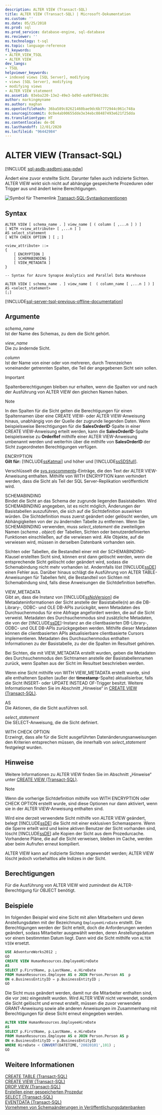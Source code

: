 ```yaml
---
description: ALTER VIEW (Transact-SQL)
title: ALTER VIEW (Transact-SQL) | Microsoft-Dokumentation
ms.custom: ''
ms.date: 05/25/2018
ms.prod: sql
ms.prod_service: database-engine, sql-database
ms.reviewer: ''
ms.technology: t-sql
ms.topic: language-reference
f1_keywords:
- ALTER_VIEW_TSQL
- ALTER VIEW
dev_langs:
- TSQL
helpviewer_keywords:
- indexed views [SQL Server], modifying
- views [SQL Server], modifying
- modifying views
- ALTER VIEW statement
ms.assetid: 03eba220-13e2-49e3-bd9d-ea9df84dc28c
author: markingmyname
ms.author: maghan
ms.openlocfilehash: 36ba589c82621460bae9dc6b7772944c061c748a
ms.sourcegitcommit: 0c0e4ab90655dde3e34ebc08487493e621f25dda
ms.translationtype: HT
ms.contentlocale: de-DE
ms.lasthandoff: 12/01/2020
ms.locfileid: "96442984"
---
```

# <a name="alter-view-transact-sql"></a>ALTER VIEW (Transact-SQL)
[!INCLUDE [sql-asdb-asdbmi-asa-pdw](../../includes/applies-to-version/sql-asdb-asdbmi-asa-pdw.md)]

  Ändert eine zuvor erstellte Sicht. Darunter fallen auch indizierte Sichten. ALTER VIEW wirkt sich nicht auf abhängige gespeicherte Prozeduren oder Trigger aus und ändert keine Berechtigungen.  
  
 ![Symbol für Themenlink](../../database-engine/configure-windows/media/topic-link.gif "Symbol für Themenlink") [Transact-SQL-Syntaxkonventionen](../../t-sql/language-elements/transact-sql-syntax-conventions-transact-sql.md)  
  
## <a name="syntax"></a>Syntax  
  
```syntaxsql
ALTER VIEW [ schema_name . ] view_name [ ( column [ ,...n ] ) ]   
[ WITH <view_attribute> [ ,...n ] ]   
AS select_statement   
[ WITH CHECK OPTION ] [ ; ]  
  
<view_attribute> ::=   
{   
    [ ENCRYPTION ]  
    [ SCHEMABINDING ]  
    [ VIEW_METADATA ]       
}   
```

```syntaxsql
-- Syntax for Azure Synapse Analytics and Parallel Data Warehouse  
  
ALTER VIEW [ schema_name . ] view_name [  ( column_name [ ,...n ] ) ]   
AS <select_statement>   
[;]  
``` 
  
[!INCLUDE[sql-server-tsql-previous-offline-documentation](../../includes/sql-server-tsql-previous-offline-documentation.md)]

## <a name="arguments"></a>Argumente
 *schema_name*  
 Ist der Name des Schemas, zu dem die Sicht gehört.  
  
 *view_name*  
 Die zu ändernde Sicht.  
  
 *column*  
 Ist der Name von einer oder von mehreren, durch Trennzeichen voneinander getrennten Spalten, die Teil der angegebenen Sicht sein sollen.  
  
> [!IMPORTANT]  
>  Spaltenberechtigungen bleiben nur erhalten, wenn die Spalten vor und nach der Ausführung von ALTER VIEW den gleichen Namen haben.  
  
> [!NOTE]  
>  In den Spalten für die Sicht gelten die Berechtigungen für einen Spaltennamen über eine CREATE VIEW- oder ALTER VIEW-Anweisung hinaus, unabhängig von der Quelle der zugrunde liegenden Daten. Wenn beispielsweise Berechtigungen für die **SalesOrderID**-Spalte in einer CREATE VIEW-Anweisung erteilt werden, kann die **SalesOrderID**-Spalte beispielsweise zu **OrderRef** mithilfe einer ALTER VIEW-Anweisung umbenannt werden und weiterhin über die mithilfe von **SalesOrderID** der Sicht zugeordneten Berechtigungen verfügen.  
  
 ENCRYPTION  
 **Gilt für:** [!INCLUDE[ssKatmai](../../includes/sskatmai-md.md)] und höher und [!INCLUDE[ssSDSfull](../../includes/sssdsfull-md.md)].  
  
 Verschlüsselt die [sys.syscomments](../../relational-databases/system-compatibility-views/sys-syscomments-transact-sql.md)-Einträge, die den Text der ALTER VIEW-Anweisung enthalten. Mithilfe von WITH ENCRYPTION kann verhindert werden, dass die Sicht als Teil der SQL Server-Replikation veröffentlicht wird.  
  
 SCHEMABINDING  
 Bindet die Sicht an das Schema der zugrunde liegenden Basistabellen. Wird SCHEMABINDING angegeben, ist es nicht möglich, Änderungen der Basistabellen auszuführen, die sich auf die Sichtdefinition auswirken würden. Die Sichtdefinition muss zuerst geändert oder gelöscht werden, um Abhängigkeiten von der zu ändernden Tabelle zu entfernen. Wenn Sie SCHEMABINDING verwenden, muss _select\_statement_ die zweiteiligen Namen (_schema_ **.** _object_) der Tabellen, Sichten oder benutzerdefinierten Funktionen einschließen, auf die verwiesen wird. Alle Objekte, auf die verwiesen wird, müssen in derselben Datenbank vorhanden sein.  
  
 Sichten oder Tabellen, die Bestandteil einer mit der SCHEMABINDING-Klausel erstellten Sicht sind, können erst dann gelöscht werden, wenn die entsprechende Sicht gelöscht oder geändert wird, sodass die Schemabindung nicht mehr vorhanden ist. Andernfalls löst [!INCLUDE[ssDE](../../includes/ssde-md.md)] einen Fehler aus. Darüber hinaus schlägt die Ausführung von ALTER TABLE-Anweisungen für Tabellen fehl, die Bestandteil von Sichten mit Schemabindung sind, falls diese Anweisungen die Sichtdefinition betreffen.  
  
 VIEW_METADATA  
 Gibt an, dass die Instanz von [!INCLUDE[ssNoVersion](../../includes/ssnoversion-md.md)] die Metadateninformationen der Sicht anstelle der Basistabelle(n) an die DB-Library-, ODBC- und OLE DB-APIs zurückgibt, wenn Metadaten des Durchsuchenmodus für eine Abfrage angefordert werden, die auf die Sicht verweist. Metadaten des Durchsuchenmodus sind zusätzliche Metadaten, die von der [!INCLUDE[ssDE](../../includes/ssde-md.md)]-Instanz an die clientbasierten DB-Library-, ODBC- und OLE DB-APIs zurückgegeben werden. Mithilfe dieser Metadaten können die clientbasierten APIs aktualisierbare clientbasierte Cursors implementieren. Metadaten des Durchsuchenmodus enthalten Informationen zu der Basistabelle, zu der die Spalten im Resultset gehören.  
  
 Bei Sichten, die mit VIEW_METADATA erstellt wurden, geben die Metadaten des Durchsuchenmodus den Sichtnamen anstelle der Basistabellennamen zurück, wenn Spalten aus der Sicht im Resultset beschrieben werden.  
  
 Wenn eine Sicht mithilfe von WITH VIEW_METADATA erstellt wurde, sind alle enthaltenen Spalten (außer der **timestamp**-Spalte) aktualisierbar, falls die Sicht INSERT- oder UPDATE INSTEAD OF-Trigger besitzt. Weitere Informationen finden Sie im Abschnitt „Hinweise“ in [CREATE VIEW &#40;Transact-SQL&#41;](../../t-sql/statements/create-view-transact-sql.md).  
  
 AS  
 Die Aktionen, die die Sicht ausführen soll.  
  
 *select_statement*  
 Die SELECT-Anweisung, die die Sicht definiert.  
  
 WITH CHECK OPTION  
 Erzwingt, dass alle für die Sicht ausgeführten Datenänderungsanweisungen den Kriterien entsprechen müssen, die innerhalb von *select_statement* festgelegt wurden.  
  
## <a name="remarks"></a>Hinweise  
 Weitere Informationen zu ALTER VIEW finden Sie im Abschnitt „Hinweise“ unter [CREATE VIEW &#40;Transact-SQL&#41;](../../t-sql/statements/create-view-transact-sql.md).  
  
> [!NOTE]  
>  Wenn die vorherige Sichtdefinition mithilfe von WITH ENCRYPTION oder CHECK OPTION erstellt wurde, sind diese Optionen nur dann aktiviert, wenn sie in der ALTER VIEW-Anweisung enthalten sind.  
  
 Wird eine derzeit verwendete Sicht mithilfe von ALTER VIEW geändert, belegt [!INCLUDE[ssDE](../../includes/ssde-md.md)] die Sicht mit einer exklusiven Schemasperre. Wenn die Sperre erteilt wird und keine aktiven Benutzer der Sicht vorhanden sind, löscht [!INCLUDE[ssDE](../../includes/ssde-md.md)] alle Kopien der Sicht aus dem Prozedurcache. Vorhandene Pläne, die auf die Sicht verweisen, bleiben im Cache, werden aber beim Aufrufen erneut kompiliert.  
  
 ALTER VIEW kann auf indizierte Sichten angewendet werden; ALTER VIEW löscht jedoch vorbehaltlos alle Indizes in der Sicht.  
  
## <a name="permissions"></a>Berechtigungen  
 Für die Ausführung von ALTER VIEW wird zumindest die ALTER-Berechtigung für OBJECT benötigt.  
  
## <a name="examples"></a>Beispiele  
 Im folgenden Beispiel wird eine Sicht mit allen Mitarbeitern und deren Anstellungsdaten mit der Bezeichnung `EmployeeHireDate` erstellt. Die Berechtigungen werden der Sicht erteilt, doch die Anforderungen werden geändert, sodass Mitarbeiter ausgewählt werden, deren Anstellungsdatum vor einem bestimmten Datum liegt. Dann wird die Sicht mithilfe von `ALTER VIEW` ersetzt.  
  
```sql 
USE AdventureWorks2012 ;  
GO  
CREATE VIEW HumanResources.EmployeeHireDate  
AS  
SELECT p.FirstName, p.LastName, e.HireDate  
FROM HumanResources.Employee AS e JOIN Person.Person AS  p  
ON e.BusinessEntityID = p.BusinessEntityID ;  
GO  
```  
  
 Die Sicht muss geändert werden, damit nur die Mitarbeiter enthalten sind, die vor `2002` eingestellt wurden. Wird ALTER VIEW nicht verwendet, sondern die Sicht gelöscht und erneut erstellt, müssen die zuvor verwendete GRANT-Anweisung sowie alle anderen Anweisungen im Zusammenhang mit Berechtigungen für diese Sicht erneut eingegeben werden.  
  
```sql  
ALTER VIEW HumanResources.EmployeeHireDate  
AS  
SELECT p.FirstName, p.LastName, e.HireDate  
FROM HumanResources.Employee AS e JOIN Person.Person AS p  
ON e.BusinessEntityID = p.BusinessEntityID  
WHERE HireDate < CONVERT(DATETIME,'20020101',101) ;  
GO  
```  
  
## <a name="see-also"></a>Weitere Informationen  
 [CREATE TABLE &#40;Transact-SQL&#41;](../../t-sql/statements/create-table-transact-sql.md)   
 [CREATE VIEW &#40;Transact-SQL&#41;](../../t-sql/statements/create-view-transact-sql.md)   
 [DROP VIEW &#40;Transact-SQL&#41;](../../t-sql/statements/drop-view-transact-sql.md)   
 [Erstellen einer gespeicherten Prozedur](../../relational-databases/stored-procedures/create-a-stored-procedure.md)   
 [SELECT &#40;Transact-SQL&#41;](../../t-sql/queries/select-transact-sql.md)   
 [EVENTDATA &#40;Transact-SQL&#41;](../../t-sql/functions/eventdata-transact-sql.md)   
 [Vornehmen von Schemaänderungen in Veröffentlichungsdatenbanken](../../relational-databases/replication/publish/make-schema-changes-on-publication-databases.md)  
  
  

